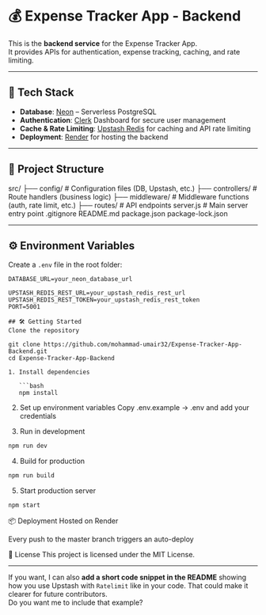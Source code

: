 # 💰 Expense Tracker App - Backend

This is the **backend service** for the Expense Tracker App.  
It provides APIs for authentication, expense tracking, caching, and rate limiting.

---

## 🚀 Tech Stack

- **Database**: [Neon](https://neon.tech/) – Serverless PostgreSQL
- **Authentication**: [Clerk](https://clerk.com/) Dashboard for secure user management
- **Cache & Rate Limiting**: [Upstash Redis](https://upstash.com/) for caching and API rate limiting
- **Deployment**: [Render](https://render.com/) for hosting the backend

---

## 📂 Project Structure

src/
├── config/ # Configuration files (DB, Upstash, etc.)
├── controllers/ # Route handlers (business logic)
├── middleware/ # Middleware functions (auth, rate limit, etc.)
├── routes/ # API endpoints
server.js # Main server entry point
.gitignore
README.md
package.json
package-lock.json

---

## ⚙️ Environment Variables

Create a `.env` file in the root folder:

````env
DATABASE_URL=your_neon_database_url

UPSTASH_REDIS_REST_URL=your_upstash_redis_rest_url
UPSTASH_REDIS_REST_TOKEN=your_upstash_redis_rest_token
PORT=5001

## 🛠 Getting Started
Clone the repository

git clone https://github.com/mohammad-umair32/Expense-Tracker-App-Backend.git
cd Expense-Tracker-App-Backend

1. Install dependencies

   ```bash
   npm install
````

2. Set up environment variables
   Copy .env.example → .env and add your credentials

3. Run in development

```bash
npm run dev
```

4. Build for production

```bash
npm run build
```

5. Start production server

```bash
npm start
```

📦 Deployment
Hosted on Render

Every push to the master branch triggers an auto-deploy


📜 License
This project is licensed under the MIT License.

---

If you want, I can also **add a short code snippet in the README** showing how you use Upstash with `Ratelimit` like in your code. That could make it clearer for future contributors.  
Do you want me to include that example?
